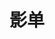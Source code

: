 ﻿---
title: 影单
layout: page
banner_img: /img/movies.png
banner_img_height: 60
banner_mask_alpha: 0.5
---

